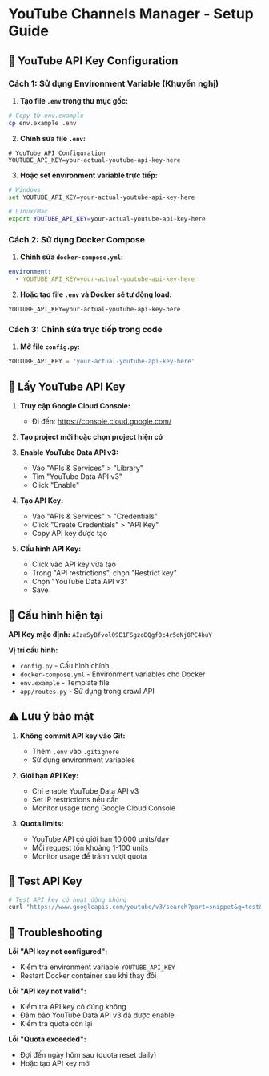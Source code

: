 # YouTube Channels Manager - Setup Guide

## 🔑 YouTube API Key Configuration

### Cách 1: Sử dụng Environment Variable (Khuyến nghị)

1. **Tạo file `.env` trong thư mục gốc:**
```bash
# Copy từ env.example
cp env.example .env
```

2. **Chỉnh sửa file `.env`:**
```env
# YouTube API Configuration
YOUTUBE_API_KEY=your-actual-youtube-api-key-here
```

3. **Hoặc set environment variable trực tiếp:**
```bash
# Windows
set YOUTUBE_API_KEY=your-actual-youtube-api-key-here

# Linux/Mac
export YOUTUBE_API_KEY=your-actual-youtube-api-key-here
```

### Cách 2: Sử dụng Docker Compose

1. **Chỉnh sửa `docker-compose.yml`:**
```yaml
environment:
  - YOUTUBE_API_KEY=your-actual-youtube-api-key-here
```

2. **Hoặc tạo file `.env` và Docker sẽ tự động load:**
```env
YOUTUBE_API_KEY=your-actual-youtube-api-key-here
```

### Cách 3: Chỉnh sửa trực tiếp trong code

1. **Mở file `config.py`:**
```python
YOUTUBE_API_KEY = 'your-actual-youtube-api-key-here'
```

## 🚀 Lấy YouTube API Key

1. **Truy cập Google Cloud Console:**
   - Đi đến: https://console.cloud.google.com/

2. **Tạo project mới hoặc chọn project hiện có**

3. **Enable YouTube Data API v3:**
   - Vào "APIs & Services" > "Library"
   - Tìm "YouTube Data API v3"
   - Click "Enable"

4. **Tạo API Key:**
   - Vào "APIs & Services" > "Credentials"
   - Click "Create Credentials" > "API Key"
   - Copy API key được tạo

5. **Cấu hình API Key:**
   - Click vào API key vừa tạo
   - Trong "API restrictions", chọn "Restrict key"
   - Chọn "YouTube Data API v3"
   - Save

## 🔧 Cấu hình hiện tại

**API Key mặc định:** `AIzaSyBfvol09E1FSgzoDQgf0c4r5oNj8PC4buY`

**Vị trí cấu hình:**
- `config.py` - Cấu hình chính
- `docker-compose.yml` - Environment variables cho Docker
- `env.example` - Template file
- `app/routes.py` - Sử dụng trong crawl API

## ⚠️ Lưu ý bảo mật

1. **Không commit API key vào Git:**
   - Thêm `.env` vào `.gitignore`
   - Sử dụng environment variables

2. **Giới hạn API Key:**
   - Chỉ enable YouTube Data API v3
   - Set IP restrictions nếu cần
   - Monitor usage trong Google Cloud Console

3. **Quota limits:**
   - YouTube API có giới hạn 10,000 units/day
   - Mỗi request tốn khoảng 1-100 units
   - Monitor usage để tránh vượt quota

## 🧪 Test API Key

```bash
# Test API key có hoạt động không
curl "https://www.googleapis.com/youtube/v3/search?part=snippet&q=test&key=YOUR_API_KEY"
```

## 📝 Troubleshooting

**Lỗi "API key not configured":**
- Kiểm tra environment variable `YOUTUBE_API_KEY`
- Restart Docker container sau khi thay đổi

**Lỗi "API key not valid":**
- Kiểm tra API key có đúng không
- Đảm bảo YouTube Data API v3 đã được enable
- Kiểm tra quota còn lại

**Lỗi "Quota exceeded":**
- Đợi đến ngày hôm sau (quota reset daily)
- Hoặc tạo API key mới
